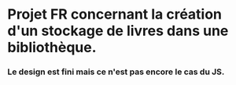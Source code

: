 # Projet FR concernant la création d'un stockage de livres dans une bibliothèque.

### Le design est fini mais ce n'est pas encore le cas du JS.